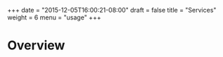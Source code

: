 +++
date = "2015-12-05T16:00:21-08:00"
draft = false
title = "Services"
weight = 6
menu = "usage"
+++

# Overview
